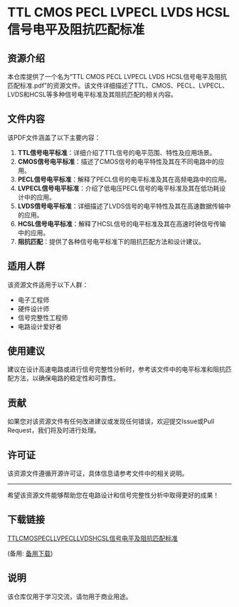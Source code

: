 # TTL CMOS PECL LVPECL LVDS HCSL信号电平及阻抗匹配标准

## 资源介绍

本仓库提供了一个名为“TTL CMOS PECL LVPECL LVDS HCSL信号电平及阻抗匹配标准.pdf”的资源文件。该文件详细描述了TTL、CMOS、PECL、LVPECL、LVDS和HCSL等多种信号电平标准及其阻抗匹配的相关内容。

## 文件内容

该PDF文件涵盖了以下主要内容：

1. **TTL信号电平标准**：详细介绍了TTL信号的电平范围、特性及应用场景。
2. **CMOS信号电平标准**：描述了CMOS信号的电平特性及其在不同电路中的应用。
3. **PECL信号电平标准**：解释了PECL信号的电平标准及其在高频电路中的应用。
4. **LVPECL信号电平标准**：介绍了低电压PECL信号的电平标准及其在低功耗设计中的应用。
5. **LVDS信号电平标准**：详细描述了LVDS信号的电平特性及其在高速数据传输中的应用。
6. **HCSL信号电平标准**：解释了HCSL信号的电平标准及其在高速时钟信号传输中的应用。
7. **阻抗匹配**：提供了各种信号电平标准下的阻抗匹配方法和设计建议。

## 适用人群

该资源文件适用于以下人群：

- 电子工程师
- 硬件设计师
- 信号完整性工程师
- 电路设计爱好者

## 使用建议

建议在设计高速电路或进行信号完整性分析时，参考该文件中的电平标准和阻抗匹配方法，以确保电路的稳定性和可靠性。

## 贡献

如果您对该资源文件有任何改进建议或发现任何错误，欢迎提交Issue或Pull Request，我们将及时进行处理。

## 许可证

该资源文件遵循开源许可证，具体信息请参考文件中的相关说明。

---

希望该资源文件能够帮助您在电路设计和信号完整性分析中取得更好的成果！

## 下载链接
[TTLCMOSPECLLVPECLLVDSHCSL信号电平及阻抗匹配标准](https://pan.quark.cn/s/e3afdb694665) 

(备用: [备用下载](https://pan.baidu.com/s/1S5TUNu_wCO1m42ZjmMsypA?pwd=1234))

## 说明

该仓库仅用于学习交流，请勿用于商业用途。
